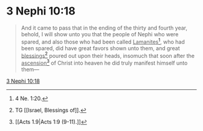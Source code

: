 # 3 Nephi 10:18

> And it came to pass that in the ending of the thirty and fourth year, behold, I will show unto you that the people of Nephi who were spared, and also those who had been called <u>Lamanites</u>[^a], who had been spared, did have great favors shown unto them, and great <u>blessings</u>[^b] poured out upon their heads, insomuch that soon after the <u>ascension</u>[^c] of Christ into heaven he did truly manifest himself unto them—

[3 Nephi 10:18](https://www.churchofjesuschrist.org/study/scriptures/bofm/3-ne/10?lang=eng&id=p18#p18)


[^a]: 4 Ne. 1:20.
[^b]: TG [[Israel, Blessings of]].
[^c]: [[Acts 1.9|Acts 1:9 (9-11).]]
